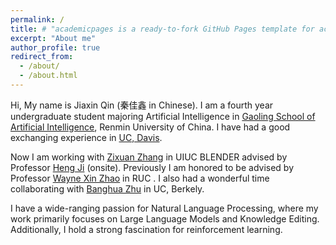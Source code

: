 ```yaml
---
permalink: /
title: # "academicpages is a ready-to-fork GitHub Pages template for academic personal websites"
excerpt: "About me"
author_profile: true
redirect_from: 
  - /about/
  - /about.html
---
```


Hi, My name is Jiaxin Qin (秦佳鑫 in Chinese). I am a fourth year undergraduate student majoring Artificial Intelligence in [Gaoling School of Artificial Intelligence](http://ai.ruc.edu.cn/), Renmin University of China.  I have had a good exchanging experience in [UC, Davis](https://www.ucdavis.edu/).

Now I am working with [Zixuan Zhang](https://zhangzx-uiuc.github.io/) in UIUC  BLENDER advised by  Professor [Heng Ji](http://blender.cs.illinois.edu/hengji.html) (onsite). Previously I am honored  to be advised by  Professor [Wayne Xin Zhao](https://scholar.google.com/citations?hl=zh-CN&user=JNhNacoAAAAJ) in RUC . I also had  a wonderful time collaborating with [Banghua Zhu](https://people.eecs.berkeley.edu/~banghua/) in UC, Berkely.   

I have a wide-ranging passion for Natural Language Processing, where my work primarily focuses on Large Language Models and Knowledge Editing. Additionally, I hold a strong fascination for reinforcement learning.









